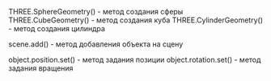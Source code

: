 THREE.SphereGeometry() - метод создания сферы
THREE.CubeGeometry() - метод создания куба
THREE.CylinderGeometry() - метод создания цилиндра

scene.add() - метод добавления объекта на сцену

object.position.set() - метод задания позиции
object.rotation.set() - метод задания вращения